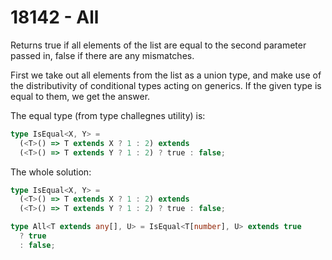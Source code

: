 # 18142 - All

Returns true if all elements of the list are equal to the second parameter passed in, false if there are any mismatches.

First we take out all elements from the list as a union type, and make use of the distributivity of conditional types acting on generics. If the given type is equal to them, we get the answer.

The equal type (from type challegnes utility) is:

```typescript
type IsEqual<X, Y> =
  (<T>() => T extends X ? 1 : 2) extends
  (<T>() => T extends Y ? 1 : 2) ? true : false;
```

The whole solution:

```typescript
type IsEqual<X, Y> =
  (<T>() => T extends X ? 1 : 2) extends
  (<T>() => T extends Y ? 1 : 2) ? true : false;

type All<T extends any[], U> = IsEqual<T[number], U> extends true
  ? true
  : false;
```

